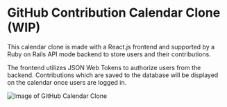 


# GitHub Contribution Calendar Clone (WIP)

This calendar clone is made with a React.js frontend and supported by a Ruby on Rails API mode backend to store users and their contributions.

The frontend utilizes JSON Web Tokens to authorize users from the backend. Contributions which are saved to the database will be displayed on the calendar once users are logged in.

![Image of GitHub Calendar Clone](https://i.imgur.com/8VdkyNi.png)
